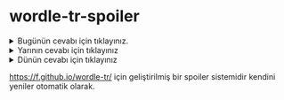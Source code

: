 # wordle-tr-spoiler

<details>
  <summary>Bugünün cevabı için tıklayınız.</summary>
  <br>
    <b> beste </b>
</details>

<details>
  <summary>Yarının cevabı için tıklayınız</summary>
  <br>
   <b> balat </b>
</details>

<details>
  <summary>Dünün cevabı için tıklayınız </summary>
  <br>
  <b> kırma </b>
</details>

https://f.github.io/wordle-tr/ için geliştirilmiş bir spoiler sistemidir kendini yeniler otomatik olarak.

